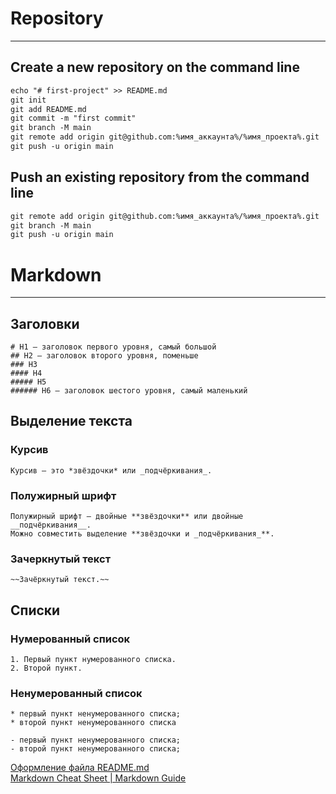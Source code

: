 # Repository
---

## Create a new repository on the command line
```MARKDOWN
echo "# first-project" >> README.md
git init
git add README.md
git commit -m "first commit"
git branch -M main
git remote add origin git@github.com:%имя_аккаунта%/%имя_проекта%.git
git push -u origin main
```

## Push an existing repository from the command line
```MARKDOWN
git remote add origin git@github.com:%имя_аккаунта%/%имя_проекта%.git
git branch -M main
git push -u origin main
```

# Markdown
---


## Заголовки
```
# H1 — заголовок первого уровня, самый большой
## H2 — заголовок второго уровня, поменьше
### H3
#### H4
##### H5
###### H6 — заголовок шестого уровня, самый маленький
```


## Выделение текста
### Курсив
```
Курсив — это *звёздочки* или _подчёркивания_.
```

### Полужирный шрифт
```
Полужирный шрифт — двойные **звёздочки** или двойные __подчёркивания__.
Можно совместить выделение **звёздочки и _подчёркивания_**.
```

### Зачеркнутый текст
```
~~Зачёркнутый текст.~~
```

## Списки
### Нумерованный список
```
1. Первый пункт нумерованного списка.
2. Второй пункт.
```

### Ненумерованный список
```
* первый пункт ненумерованного списка;
* второй пункт ненумерованного списка

- первый пункт ненумерованного списка;
- второй пункт ненумерованного списка;
```

[Оформление файла README.md](https://practicum.yandex.ru/trainer/git-basics/lesson/c6b9607c-e8bc-4446-89f9-c74522c3492f/) <br>
[Markdown Cheat Sheet | Markdown Guide](https://www.markdownguide.org/cheat-sheet/)
